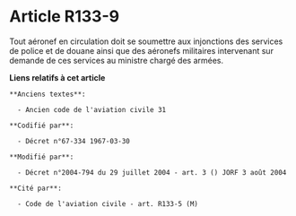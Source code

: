 # Article R133-9

Tout aéronef en circulation doit se soumettre aux injonctions des services de police et de douane ainsi que des aéronefs
militaires intervenant sur demande de ces services au ministre chargé des armées.

**Liens relatifs à cet article**

	**Anciens textes**:

	  - Ancien code de l'aviation civile 31

	**Codifié par**:

	  - Décret n°67-334 1967-03-30

	**Modifié par**:

	  - Décret n°2004-794 du 29 juillet 2004 - art. 3 () JORF 3 août 2004

	**Cité par**:

	  - Code de l'aviation civile - art. R133-5 (M)
